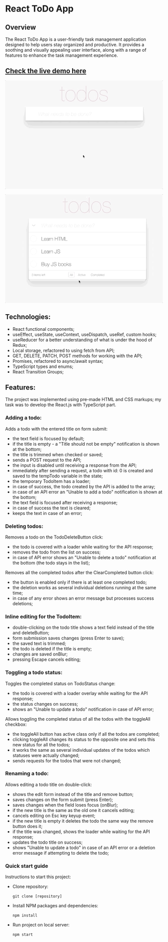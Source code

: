 # React ToDo App

## Overview

The React ToDo App is a user-friendly task management application designed to help users stay organized and productive. It provides a soothing and visually appealing user interface, along with a range of features to enhance the task management experience.

## [Check the live demo here](https://alina-kabanets.github.io/react-js_todo-app-with-api/)


![preview img](/description/todoapp.gif)

![preview img](/description/edittodo.gif)


## Technologies:

  - React functional components;
  - useEffect, useState, useContext, useDispatch, useRef, custom hooks;
  - useReducer for a better understanding of what is under the hood of Redux;
  - Local storage, refactored to using fetch from API;
  - GET, DELETE, PATCH, POST methods for working with the API;
  - Promises, refactored to async/await syntax;
  - TypeScript types and enums;
  - React Transition Groups;


## Features:

The project was implemented using pre-made HTML and CSS markups; my task was to develop the React.js with TypeScript part.

### Adding a todo:

  Adds a todo with the entered title on form submit:

  - the text field is focused by default;
  - if the title is empty - a "Title should not be empty" notification is shown at the bottom;
  - the title is trimmed when checked or saved;
  - sends a POST request to the API;
  - the input is disabled until receiving a response from the API;
  - immediately after sending a request, a todo with id: 0 is created and saved to the tempTodo variable in the state;
  - the temporary TodoItem has a loader;
  - in case of success, the todo created by the API is added to the array;
  - in case of an API error an "Unable to add a todo" notification is shown at the bottom;
  - the text field is focused after receiving a response;
  - in case of success the text is cleared;
  - keeps the text in case of an error;

### Deleting todos:

  Removes a todo on the TodoDeleteButton click:

  - the todo is covered with a loader while waiting for the API response;
  - removes the todo from the list on success;
  - in case of API error shows an "Unable to delete a todo" notification at the bottom (the todo stays in the list);

  Removes all the completed todos after the ClearCompleted button click:

  - the button is enabled only if there is at least one completed todo;
  - the deletion works as several individual deletions running at the same time;
  - in case of any error shows an error message but processes success deletions;

### Inline editing for the TodoItem:

  - double-clicking on the todo title shows a text field instead of the title and deleteButton;
  - form submission saves changes (press Enter to save);
  - the saved text is trimmed;
  - the todo is deleted if the title is empty;
  - changes are saved onBlur;
  - pressing Escape cancels editing;

### Toggling a todo status:

Toggles the completed status on TodoStatus change:

  - the todo is covered with a loader overlay while waiting for the API response;
  - the status changes on success;
  - shows an "Unable to update a todo" notification in case of API error;

Allows toggling the completed status of all the todos with the toggleAll checkbox:

  - the toggleAll button has active class only if all the todos are completed;
  - clicking toggleAll changes its status to the opposite one and sets this new status for all the todos;
  - it works the same as several individual updates of the todos which statuses were actually changed;
  - sends requests for the todos that were not changed;


### Renaming a todo:

  Allows editing a todo title on double-click:

  - shows the edit form instead of the title and remove button;
  - saves changes on the form submit (press Enter);
  - saves changes when the field loses focus (onBlur);
  - if the new title is the same as the old one it cancels editing;
  - cancels editing on Esс key keyup event;
  - if the new title is empty it deletes the todo the same way the remove button does it;
  - if the title was changed, shows the loader while waiting for the API response;
  - updates the todo title on success;
  - shows "Unable to update a todo" in case of an API error or a deletion error message if attempting to delete the todo;

### Quick start guide

Instructions to start this project:

 - Clone repository: 

   ```
   git clone [repository]
   ```

 - Install NPM packages and dependencies:

   ```
   npm install
   ```

 - Run project on local server:

   ```
   npm start
   ```
